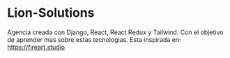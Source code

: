 # Lion-Solutions
Agencia creada con Django, React, React Redux y Tailwind. Con el objetivo de aprender mas sobre estas tecnologias. Esta inspirada en: https://fireart.studio
